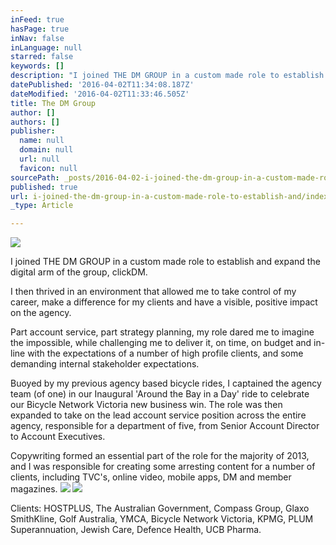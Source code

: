 ```yaml
---
inFeed: true
hasPage: true
inNav: false
inLanguage: null
starred: false
keywords: []
description: "I joined THE DM GROUP in a custom made role to establish and expand the digital arm of the group, clickDM.\_"
datePublished: '2016-04-02T11:34:08.187Z'
dateModified: '2016-04-02T11:33:46.505Z'
title: The DM Group
author: []
authors: []
publisher:
  name: null
  domain: null
  url: null
  favicon: null
sourcePath: _posts/2016-04-02-i-joined-the-dm-group-in-a-custom-made-role-to-establish-and.md
published: true
url: i-joined-the-dm-group-in-a-custom-made-role-to-establish-and/index.html
_type: Article

---
```

![](https://the-grid-user-content.s3-us-west-2.amazonaws.com/34f0b4e1-ffca-4443-864e-c63e367d8123.png)

I joined THE DM GROUP in a custom made role to establish and expand the digital arm of the group, clickDM. 

I then thrived in an environment that allowed me to take control of my career, make a difference for my clients and have a visible, positive impact on the agency. 

Part account service, part strategy planning, my role dared me to imagine the impossible, while challenging me to deliver it, on time, on budget and in-line with the expectations of a number of high profile clients, and some demanding internal stakeholder expectations. 

Buoyed by my previous agency based bicycle rides, I captained the agency team (of one) in our Inaugural 'Around the Bay in a Day' ride to celebrate our Bicycle Network Victoria new business win.
The role was then expanded to take on the lead account service position across the entire agency, responsible for a department of five, from Senior Account Director to Account Executives. 

Copywriting formed an essential part of the role for the majority of 2013, and I was responsible for creating some arresting content for a number of clients, including TVC's, online video, mobile apps, DM and member magazines. ![](https://the-grid-user-content.s3-us-west-2.amazonaws.com/8f3ee141-f113-44d1-8622-8a715e3d2263.png)
![](https://the-grid-user-content.s3-us-west-2.amazonaws.com/33a63426-e731-4fb5-a4ef-fcfe7814c614.jpg)

Clients:
HOSTPLUS, The Australian Government, Compass Group, Glaxo SmithKline, Golf Australia, YMCA, Bicycle Network Victoria, KPMG, PLUM Superannuation, Jewish Care, Defence Health, UCB Pharma.